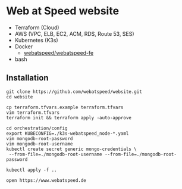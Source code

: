 # Web at Speed website

- Terraform (Cloud)
- AWS (VPC, ELB, EC2, ACM, RDS, Route 53, SES)
- Kubernetes (K3s)
- Docker
    - [webatspeed/webatspeed-fe](https://hub.docker.com/r/webatspeed/webatspeed-fe/tags)
- bash

## Installation

```
git clone https://github.com/webatspeed/website.git
cd website

cp terraform.tfvars.example terraform.tfvars
vim terraform.tfvars
terraform init && terraform apply -auto-approve

cd orchestration/config
export KUBECONFIG=./k3s-webatspeed_node-*.yaml
vim mongodb-root-password
vim mongodb-root-username
kubectl create secret generic mongo-credentials \
 --from-file=./mongodb-root-username --from-file=./mongodb-root-password

kubectl apply -f ..

open https://www.webatspeed.de
```
